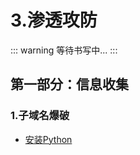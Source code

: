 # 3.渗透攻防

::: warning
等待书写中...
:::

## 第一部分：信息收集

### 1.子域名爆破

- [安装Python](https://www.python.org/downloads/release/python-2710/)


